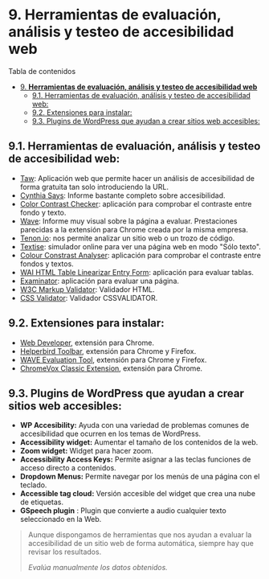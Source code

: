 # 9. **Herramientas de evaluación, análisis y testeo de accesibilidad web**

Tabla de contenidos

- [9. **Herramientas de evaluación, análisis y testeo de accesibilidad web**](#9-herramientas-de-evaluación-análisis-y-testeo-de-accesibilidad-web)
  - [9.1. Herramientas de evaluación, análisis y testeo de accesibilidad web:](#91-herramientas-de-evaluación-análisis-y-testeo-de-accesibilidad-web)
  - [9.2. Extensiones para instalar:](#92-extensiones-para-instalar)
  - [9.3. Plugins de WordPress que ayudan a crear sitios web accesibles:](#93-plugins-de-wordpress-que-ayudan-a-crear-sitios-web-accesibles)

## 9.1. Herramientas de evaluación, análisis y testeo de accesibilidad web:

-   [Taw](https://www.tawdis.net/): Aplicación web que permite hacer un análisis de accesibilidad de forma gratuita tan solo introduciendo la URL.
-   [Cynthia Says](http://www.cynthiasays.com/): Informe bastante completo sobre accesibilidad.
-   [Color Contrast Checker](https://webaim.org/resources/contrastchecker/): aplicación para comprobar el contraste entre fondo y texto.
-   [Wave](http://wave.webaim.org/): Informe muy visual sobre la página a evaluar. Prestaciones parecidas a la extensión para Chrome creada por la misma empresa.
-   [Tenon.io](https://tenon.io/): nos permite analizar un sitio web o un trozo de código.
-   [Textise](https://www.textise.net/): simulador online para ver una página web en modo "Sólo texto".
-   [Colour Constrast Analyser](http://www.paciellogroup.com/resources/contrastanalyser/): aplicación para comprobar el contraste entre fondos y textos.
-   [WAI HTML Table Linearizar Entry Form](http://www.w3.org/WAI/Resources/Tablin/form): aplicación para evaluar tablas.
-   [Examinator](http://examinator.ws/): aplicación para evaluar una página.
-   [W3C Markup Validator](http://validator.w3.org): Validador HTML.
-   [CSS Validator](http://jigsaw.w3.org/cssvalidator): Validador CSSVALIDATOR.

## 9.2. Extensiones para instalar:

-   [Web Developer](https://chrome.google.com/webstore/detail/web-developer/bfbameneiokkgbdmiekhjnmfkcnldhhm), extensión para Chrome.
-   [Helperbird Toolbar](https://chrome.google.com/webstore/detail/helperbird-dyslexia-acces/ahmapmilbkfamljbpgphfndeemhnajme), extensión para Chrome y Firefox.
-   [WAVE Evaluation Tool](https://chrome.google.com/webstore/detail/wave-evaluation-tool/jbbplnpkjmmeebjpijfedlgcdilocofh), extensión para Chrome y Firefox.
-   [ChromeVox Classic Extension](https://chrome.google.com/webstore/detail/chromevox-classic-extensi/kgejglhpjiefppelpmljglcjbhoiplfn?hl=es), extensión para Chrome.

## 9.3. Plugins de WordPress que ayudan a crear sitios web accesibles:

-   **WP Accesibility:** Ayuda con una variedad de problemas comunes de accesibilidad que ocurren en los temas de WordPress.
-   **Accessibility widget:** Aumentar el tamaño de los contenidos de la web.
-   **Zoom widget:** Widget para hacer zoom.
-   **Accessibility Access Keys:** Permite asignar a las teclas funciones de acceso directo a contenidos.
-   **Dropdown Menus:** Permite navegar por los menús de una página con el teclado.
-   **Accessible tag cloud:** Versión accesible del widget que crea una nube de etiquetas.
-   **GSpeech plugin** : Plugin que convierte a audio cualquier texto seleccionado en la Web.

> Aunque dispongamos de herramientas que nos ayudan a evaluar la accesibilidad de un sitio web de forma automática, siempre hay que revisar los resultados.
>
> *Evalúa manualmente los datos obtenidos.*